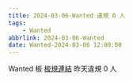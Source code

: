 ```yaml
---
title: 2024-03-06-Wanted 違規 0 人
tags:
    - Wanted
abbrlink: 2024-03-06-Wanted
date: Wanted-2024-03-06 12:00:00
---
```

Wanted 板 [板規連結](https://www.ptt.cc/bbs/Wanted/M.1608829773.A.D3B.html)
昨天違規 0 人
